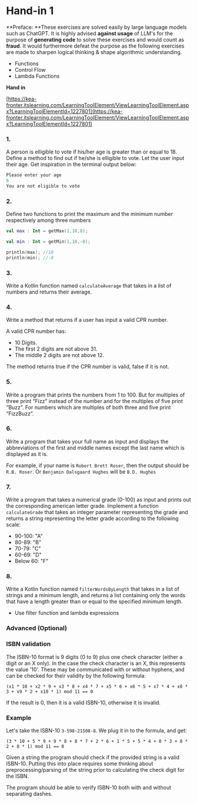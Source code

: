 # Hand-in 1

**Preface: **These exercises are solved easily by large language models such as ChatGPT. It is highly advised **against usage** of LLM's for the purpose of **generating code** to solve these exercises and would count as **fraud**. It would furthermore defeat the purpose as the following exercises are made to sharpen logical thinking & shape algorithmic understanding.

- Functions
- Control Flow
- Lambda Functions

**Hand in**

[https://kea-fronter.itslearning.com/LearningToolElement/ViewLearningToolElement.aspx?LearningToolElementId=1227801](https://kea-fronter.itslearning.com/LearningToolElement/ViewLearningToolElement.aspx?LearningToolElementId=1227801)



### 1.

A person is elligible to vote if his/her age is greater than or equal to 18. Define a method to find out if he/she is elligible to vote. Let the user input their age. Get inspiration in the terminal output below:

```kotlin
Please enter your age
6
You are not eligible to vote
```



### 2.

Define two functions to print the maximum and the minimum number respectively among three numbers

```kotlin
val max : Int = getMax(1,18,8);

val min : Int = getMin(1,18,-8);

println(max); //18
println(min); //-8
```



### 3. 

Write a Kotlin function named `calculateAverage` that takes in a list of numbers and returns their average.



### 4.

Write a method that returns if a user has input a valid CPR number.

A valid CPR number has:

- 10 Digits.
- The first 2 digits are not above 31.
- The middle 2 digits are not above 12.

The method returns true if the CPR number is valid, false if it is not.



### 5.

Write a program that prints the numbers from 1 to 100. But for multiples of three print “Fizz” instead of the number and for the multiples of five print “Buzz”. For numbers which are multiples of both three and five print “FizzBuzz”.



### 6.

Write a program that takes your full name as input and displays the abbreviations of the first and middle names except the last name which is displayed as it is.

For example, if your name is `Robert Brett Roser`, then the output should be `R.B. Roser`. Or `Benjamin Dalsgaard Hughes` will be `B.D. Hughes`



### 7.

Write a program that takes a numerical grade (0-100) as input and prints out the corresponding american letter grade. Implement a function `calculateGrade` that takes an integer parameter representing the grade and returns a string representing the letter grade according to the following scale:

- 90-100: "A"
- 80-89: "B"
- 70-79: "C"
- 60-69: "D"
- Below 60: "F"



### 8. 

Write a Kotlin function named `filterWordsByLength` that takes in a list of strings and a minimum length, and returns a list containing only the words that have a length greater than or equal to the specified minimum length.

- Use filter function and lambda expressions



### Advanced (Optional)

### ISBN validation

The ISBN-10 format is 9 digits (0 to 9) plus one check character (either a digit or an X only). In the case the check character is an X, this represents the value '10'. These may be communicated with or without hyphens, and can be checked for their validity by the following formula:

```plain
(x1 * 10 + x2 * 9 + x3 * 8 + x4 * 7 + x5 * 6 + x6 * 5 + x7 * 4 + x8 * 3 + x9 * 2 + x10 * 1) mod 11 == 0
```

If the result is 0, then it is a valid ISBN-10, otherwise it is invalid.

### Example

Let's take the ISBN-10 `3-598-21508-8`. We plug it in to the formula, and get:

```plain
(3 * 10 + 5 * 9 + 9 * 8 + 8 * 7 + 2 * 6 + 1 * 5 + 5 * 4 + 0 * 3 + 8 * 2 + 8 * 1) mod 11 == 0

```

Given a string the program should check if the provided string is a valid ISBN-10. Putting this into place requires some thinking about preprocessing/parsing of the string prior to calculating the check digit for the ISBN.

The program should be able to verify ISBN-10 both with and without separating dashes.
